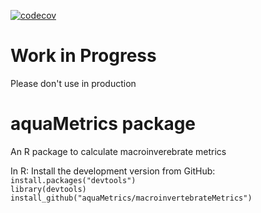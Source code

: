[![codecov](https://codecov.io/gh/aquaMetrics/macroinvertebratesMetrics/branch/master/graph/badge.svg)](https://codecov.io/gh/aquaMetrics/macroinvertebratesMetrics)

# Work in Progress

Please don't use in production

# aquaMetrics package

An R package to calculate macroinverebrate metrics  

In R: Install the development version from GitHub:  
``install.packages("devtools")``  
``library(devtools)``   
``install_github("aquaMetrics/macroinvertebrateMetrics")``  
  


